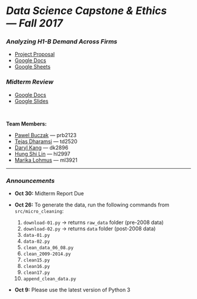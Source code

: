 # *Data Science Capstone & Ethics — Fall 2017*

### ***Analyzing H1-B Demand Across Firms***
- [Project Proposal](docs/proposal.pdf)
- [Google Docs](https://docs.google.com/document/d/1vi0p2yDv-QhWzHUths2dgmEgMqqeF6XdPsNL82NH4Yc/edit)
- [Google Sheets](https://docs.google.com/a/columbia.edu/spreadsheets/d/13rsErU8LkeA5jCgeoOnI0pIIGSqG96P4hyIG9AS5nOo/edit?usp=sharing)

### ***Midterm Review***
- [Google Docs](https://docs.google.com/document/d/1rDwbvUDcIwbM9SGF2sM-C3N2jUO89r86CdNnjzXd8bw/edit)
- [Google Slides](https://docs.google.com/presentation/d/1_kPUSZ7F3yDvRDmCvhwF3w7rwSUfKnNlpVEaVLHfIJ8/edit#slide=id.p)

<br>

**Team Members:**
- [Pawel Buczak](https://github.com/pbuczak) — prb2123
- [Tejas Dharamsi](https://github.com/Dharamsitejas) — td2520
- [Daryl Kang](https://github.com/darylkang) — dk2896
- [Hung Shi Lin](https://github.com/LinHungShi) — hl2997
- [Marika Lohmus](https://github.com/mikanette) — ml3921

<hr>

### *Announcements*

- **Oct 30:** Midterm Report Due

- **Oct 26:** To generate the data, run the following commands from `src/micro_cleaning`:
  1. `download-01.py` → returns `raw_data` folder (pre-2008 data)
  2. `download-02.py` → returns `data` folder (post-2008 data)
  3. `data-01.py`
  4. `data-02.py`
  5. `clean_data_06_08.py`
  6. `clean_2009-2014.py`
  7. `clean15.py`
  8. `clean16.py`
  9. `clean17.py`
  10. `append_clean_data.py`
  
- **Oct 9:** Please use the latest version of Python 3
